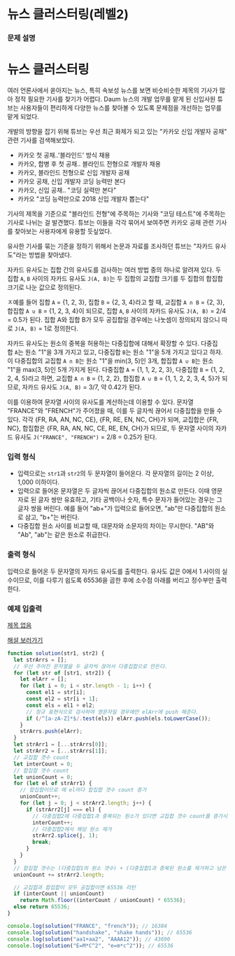 # 뉴스 클러스터링(레벨2)

### **문제 설명**

# **뉴스 클러스터링**

여러 언론사에서 쏟아지는 뉴스, 특히 속보성 뉴스를 보면 비슷비슷한 제목의 기사가 많아 정작 필요한 기사를 찾기가 어렵다. Daum 뉴스의 개발 업무를 맡게 된 신입사원 튜브는 사용자들이 편리하게 다양한 뉴스를 찾아볼 수 있도록 문제점을 개선하는 업무를 맡게 되었다.

개발의 방향을 잡기 위해 튜브는 우선 최근 화제가 되고 있는 "카카오 신입 개발자 공채" 관련 기사를 검색해보았다.

- 카카오 첫 공채..'블라인드' 방식 채용
- 카카오, 합병 후 첫 공채.. 블라인드 전형으로 개발자 채용
- 카카오, 블라인드 전형으로 신입 개발자 공채
- 카카오 공채, 신입 개발자 코딩 능력만 본다
- 카카오, 신입 공채.. "코딩 실력만 본다"
- 카카오 "코딩 능력만으로 2018 신입 개발자 뽑는다"

기사의 제목을 기준으로 "블라인드 전형"에 주목하는 기사와 "코딩 테스트"에 주목하는 기사로 나뉘는 걸 발견했다. 튜브는 이들을 각각 묶어서 보여주면 카카오 공채 관련 기사를 찾아보는 사용자에게 유용할 듯싶었다.

유사한 기사를 묶는 기준을 정하기 위해서 논문과 자료를 조사하던 튜브는 "자카드 유사도"라는 방법을 찾아냈다.

자카드 유사도는 집합 간의 유사도를 검사하는 여러 방법 중의 하나로 알려져 있다. 두 집합 `A`, `B` 사이의 자카드 유사도 `J(A, B)`는 두 집합의 교집합 크기를 두 집합의 합집합 크기로 나눈 값으로 정의된다.

ㅈ예를 들어 집합 `A` = {1, 2, 3}, 집합 `B` = {2, 3, 4}라고 할 때, 교집합 `A ∩ B` = {2, 3}, 합집합 `A ∪ B` = {1, 2, 3, 4}이 되므로, 집합 `A`, `B` 사이의 자카드 유사도 `J(A, B)` = 2/4 = 0.5가 된다. 집합 A와 집합 B가 모두 공집합일 경우에는 나눗셈이 정의되지 않으니 따로 `J(A, B)` = 1로 정의한다.

자카드 유사도는 원소의 중복을 허용하는 다중집합에 대해서 확장할 수 있다. 다중집합 `A`는 원소 "1"을 3개 가지고 있고, 다중집합 `B`는 원소 "1"을 5개 가지고 있다고 하자. 이 다중집합의 교집합 `A ∩ B`는 원소 "1"을 min(3, 5)인 3개, 합집합 `A ∪ B`는 원소 "1"을 max(3, 5)인 5개 가지게 된다. 다중집합 `A` = {1, 1, 2, 2, 3}, 다중집합 `B` = {1, 2, 2, 4, 5}라고 하면, 교집합 `A ∩ B` = {1, 2, 2}, 합집합 `A ∪ B` = {1, 1, 2, 2, 3, 4, 5}가 되므로, 자카드 유사도 `J(A, B)` = 3/7, 약 0.42가 된다.

이를 이용하여 문자열 사이의 유사도를 계산하는데 이용할 수 있다. 문자열 "FRANCE"와 "FRENCH"가 주어졌을 때, 이를 두 글자씩 끊어서 다중집합을 만들 수 있다. 각각 {FR, RA, AN, NC, CE}, {FR, RE, EN, NC, CH}가 되며, 교집합은 {FR, NC}, 합집합은 {FR, RA, AN, NC, CE, RE, EN, CH}가 되므로, 두 문자열 사이의 자카드 유사도 `J("FRANCE", "FRENCH")` = 2/8 = 0.25가 된다.

### **입력 형식**

- 입력으로는 `str1`과 `str2`의 두 문자열이 들어온다. 각 문자열의 길이는 2 이상, 1,000 이하이다.
- 입력으로 들어온 문자열은 두 글자씩 끊어서 다중집합의 원소로 만든다. 이때 영문자로 된 글자 쌍만 유효하고, 기타 공백이나 숫자, 특수 문자가 들어있는 경우는 그 글자 쌍을 버린다. 예를 들어 "ab+"가 입력으로 들어오면, "ab"만 다중집합의 원소로 삼고, "b+"는 버린다.
- 다중집합 원소 사이를 비교할 때, 대문자와 소문자의 차이는 무시한다. "AB"와 "Ab", "ab"는 같은 원소로 취급한다.

### **출력 형식**

입력으로 들어온 두 문자열의 자카드 유사도를 출력한다. 유사도 값은 0에서 1 사이의 실수이므로, 이를 다루기 쉽도록 65536을 곱한 후에 소수점 아래를 버리고 정수부만 출력한다.

### **예제 입출력**

[제목 없음](https://www.notion.so/b8d00c156ca74f5dacf24f15ac95a9cd)

[해설 보러가기](http://tech.kakao.com/2017/09/27/kakao-blind-recruitment-round-1/)

```jsx
function solution(str1, str2) {
  let strArrs = [];
  // 우선 주어진 문자열을 두 글자씩 끊어서 다중집합으로 만든다.
  for (let str of [str1, str2]) {
    let elArr = [];
    for (let i = 0; i < str.length - 1; i++) {
      const el1 = str[i];
      const el2 = str[i + 1];
      const els = el1 + el2;
      // 정규 표현식으로 검사하여 영문자일 경우에만 elArr에 push 해준다.
      if (/^[a-zA-Z]*$/.test(els)) elArr.push(els.toLowerCase());
    }
    strArrs.push(elArr);
  }
  let strArr1 = [...strArrs[0]];
  let strArr2 = [...strArrs[1]];
  // 교집합 갯수 count
  let interCount = 0;
  // 합집합 갯수 count
  let unionCount = 0;
  for (let el of strArr1) {
    // 합집합이므로 매 el마다 합집합 갯수 count 증가
    unionCount++;
    for (let j = 0; j < strArr2.length; j++) {
      if (strArr2[j] === el) {
        // 다중집합2에 다중집합1과 중복되는 원소가 있다면 교집합 갯수 count를 증가시키고
        interCount++;
        // 다중집합2에서 해당 원소 제거
        strArr2.splice(j, 1);
        break;
      }
    }
  }
  // 합집합 갯수는 (다중집합1의 원소 갯수) + (다중집합1과 중복된 원소를 제거하고 남은 다중집합2의 원소 갯수) 이다.
  unionCount += strArr2.length;

  // 교집합과 합집합이 모두 공집합이면 65536 리턴
  if (interCount || unionCount)
    return Math.floor((interCount / unionCount) * 65536);
  else return 65536;
}

console.log(solution("FRANCE", "french")); // 16384
console.log(solution("handshake", "shake hands")); // 65536
console.log(solution("aa1+aa2", "AAAA12")); // 43690
console.log(solution("E=M*C^2", "e=m*c^2")); // 65536
```
